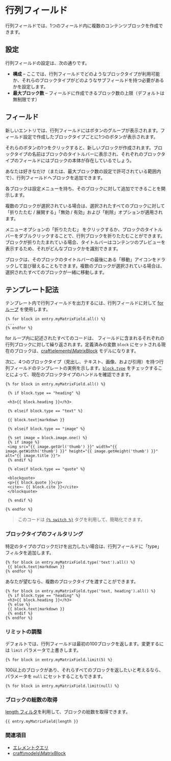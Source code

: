 行列フィールド
=============

行列フィールドでは、1つのフィールド内に複数のコンテンツブロックを作成できます。

## 設定

行列フィールドの設定は、次の通りです。

* **構成** – ここでは、行列フィールドでどのようなブロックタイプが利用可能か、それらのブロックタイプがどのようなサブフィールドを持つ必要があるかを設定します。
* **最大ブロック数** – フィールドに作成できるブロック数の上限（デフォルトは無制限です）

## フィールド

新しいエントリでは、行列フィールドにはボタンのグループが表示されます。フィールド設定で作成したブロックタイプごとに1つのボタンが表示されます。

それらのボタンの1つをクリックすると、新しいブロックが作成されます。ブロックタイプの名前はブロックのタイトルバーに表示され、それぞれのブロックタイプのフィールドにはブロックの本体が存在しているでしょう。

あなたは好きなだけ（または、最大ブロック数の設定で許可されている範囲内で）、行列フィールドへブロックを追加できます。

各ブロックは設定メニューを持ち、そのブロックに対して追加でできることを開示します。

複数のブロックが選択されている場合は、選択されたすべてのブロックに対して「折りたたむ / 展開する」「無効 / 有効」および「削除」オプションが適用されます。

メニューオプションの「折りたたむ」 をクリックするか、ブロックのタイトルバーをダブルクリックすることで、行列ブロックを折りたたむことができます。ブロックが折りたたまれている場合、タイトルバーはコンテンツのプレビューを表示するため、それがどんなブロックかを識別できます。

ブロックは、そのブロックのタイトルバーの最後にある「移動」アイコンをドラックして並び替えることもできます。複数のブロックが選択されている場合は、選択されたすべてのブロックが一緒に移動します。

## テンプレート記法

テンプレート内で行列フィールドを出力するには、行列フィールドに対して [for ループ](http://twig.sensiolabs.org/doc/tags/for.html) を使用します。

```twig
{% for block in entry.myMatrixField.all() %}
 ...
{% endfor %}
```

for ループ内に記述されたすべてのコードは、 フィールドに含まれるそれぞれの行列ブロックに対して繰り返されます。定義済みの変数 `block` にセットされる現在のブロックは、[craft\elements\MatrixBlock](https://docs.craftcms.com/api/v3/craft-elements-matrixblock.html) モデルになります。

次に、4つのブロックタイプ（見出し、テキスト、画像、および引用）を持つ行列フィールドのテンプレートの実例を示します。[`block.type`](https://docs.craftcms.com/api/v3/craft-elements-matrixblock.html#getType()-detail) をチェックすることによって、現在のブロックタイプのハンドルを確認できます。

```twig
{% for block in entry.myMatrixField.all() %}

 {% if block.type == "heading" %}

 <h3>{{ block.heading }}</h3>

 {% elseif block.type == "text" %}

 {{ block.text|markdown }}

 {% elseif block.type == "image" %}

 {% set image = block.image.one() %}
 {% if image %}
 <img src="{{ image.getUrl('thumb') }}" width="{{ image.getWidth('thumb') }}" height="{{ image.getHeight('thumb') }}" alt="{{ image.title }}">
 {% endif %}

 {% elseif block.type == "quote" %}

 <blockquote>
 <p>{{ block.quote }}</p>
 <cite>– {{ block.cite }}</cite>
 </blockquote>

 {% endif %}

{% endfor %}
```

> このコードは [`{% switch %}`](templating/tags/switch.md) タグを利用して、簡略化できます。

### ブロックタイプのフィルタリング

特定のタイプのブロックだけを出力したい場合は、行列フィールドに「type」フィルタを追加します。

```twig
{% for block in entry.myMatrixField.type('text').all() %}
 {{ block.text|markdown }}
{% endfor %}
```

あなたが望むなら、複数のブロックタイプを渡すことができます。

```twig
{% for block in entry.myMatrixField.type('text, heading').all() %}
 {% if block.type == "heading" %}
 <h3>{{ block.heading }}</h3>
 {% else %}
 {{ block.text|markdown }}
 {% endif %}
{% endfor %}
```

### リミットの調整

デフォルトでは、行列フィールドは最初の100ブロックを返します。変更するには `limit` パラメータで上書きします。

```twig
{% for block in entry.myMatrixField.limit(5) %}
```

100以上のブロックがあり、それらすべてのブロックを返したいと考えるなら、パラメータを `null` にセットすることもできます。

```twig
{% for block in entry.myMatrixField.limit(null) %}
```

### ブロックの総数の取得

[length フィルタ](http://twig.sensiolabs.org/doc/filters/length.html)を利用して、ブロックの総数を取得できます。

```twig
{{ entry.myMatrixField|length }}
```

### 関連項目

* [エレメントクエリ](element-queries.md)
* [craft\models\MatrixBlock](https://docs.craftcms.com/api/v3/craft-elements-matrixblock.html)

